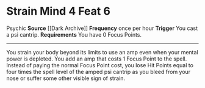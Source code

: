﻿---
actions: '[free-action]'
cost: null
element: null
feat: Strain Mind
frequency: once per hour
heighten_level: null
id: '3671'
level: '6'
name: Strain Mind
prerequisite: null
rarity: Common
requirement: You have 0 Focus Points.
school: null
source: '[[DATABASE/source/Dark Archive|Dark Archive]]'
subcategory: null
trait:
- '[[DATABASE/trait/Psychic|Psychic]]'
trigger: You cast a psi cantrip.
type: Feat

---
# Strain Mind <span class="action-icon">4</span> <span class="item-type">Feat 6</span>

<span class="item-trait">Psychic</span>
**Source** [[Dark Archive]]
**Frequency** once per hour
**Trigger** You cast a psi cantrip.
**Requirements** You have 0 Focus Points.

---
You strain your body beyond its limits to use an amp even when your mental power is depleted. You add an amp that costs 1 Focus Point to the spell. Instead of paying the normal Focus Point cost, you lose Hit Points equal to four times the spell level of the amped psi cantrip as you bleed from your nose or suffer some other visible sign of strain.